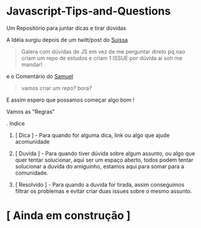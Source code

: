 # Javascript-Tips-and-Questions

Um Repositório para juntar dicas e tirar dúvidas


A Idéia surgiu depois de um twitt/post do [Suissa](https://www.facebook.com/suissa?fref=nf)
> Galera com dúvidas de JS em vez de me perguntar direto pq nao criam um repo de estudos e criam 1 ISSUE por dúvida aí soh me mandar!

e o Comentário do  [Samuel](https://www.facebook.com/profile.php?id=100010081263474&fref=ufi)

> vamos criar um repo? bora?

E assim espero que possamos começar algo bom ! 

Vamos as "Regras"

. Indice
1. [ Dica ]  - Para quando for alguma dica, link ou algo que ajude acomunidade

2. [ Duvida ] - Para quando tiver dúvida sobre algum assunto, ou algo que quer tentar solucionar, aqui ser um espaço aberto, todos podem tentar solucionar a duvida do amiguinho, estamos aqui para somar para a comunidade.

3. [ Resolvido ]  - Para quando a duvida for tirada, assim conseguimos filtrar os problemas e evitar criar duas issues sobre o mesmo assunto. 




# [ Ainda em construção ]
